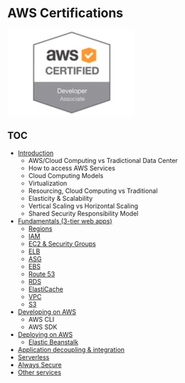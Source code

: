 # AWS Certifications

![developer associate](./badges/developer.png)

## TOC

* [Introduction](./introduction)
	* AWS/Cloud Computing vs Tradictional Data Center
	* How to access AWS Services
	* Cloud Computing Models
	* Virtualization
	* Resourcing, Cloud Computing vs Traditional
	* Elasticity & Scalability
	* Vertical Scaling vs Horizontal Scaling
	* Shared Security Responsibility Model
* [Fundamentals (3-tier web apps)](./fundamentals)
	* [Regions](./fundamentals/regions)
	* [IAM](./fundamentals/IAM)
	* [EC2 & Security Groups](./fundamentals/EC2)
	* [ELB](./fundamentals/ELB)
	* [ASG](./fundamentals/ASG)
	* [EBS](./fundamentals/EBS)
	* [Route 53](./fundamentals/Route53)
	* [RDS](./fundamentals/RDS)
	* [ElastiCache](./fundamentals/ElastiCache)
	* [VPC](./fundamentals/VPC)
	* [S3](./fundamentals/S3)
* [Developing on AWS](./developing)
	* AWS CLI
	* AWS SDK
* [Deploying on AWS](./deploying)
	* [Elastic Beanstalk](./deploying/beanstalk)
* [Application decoupling & integration](./integration)
* [Serverless](./serverless)
* [Always Secure](./security)
* [Other services](./other-services)